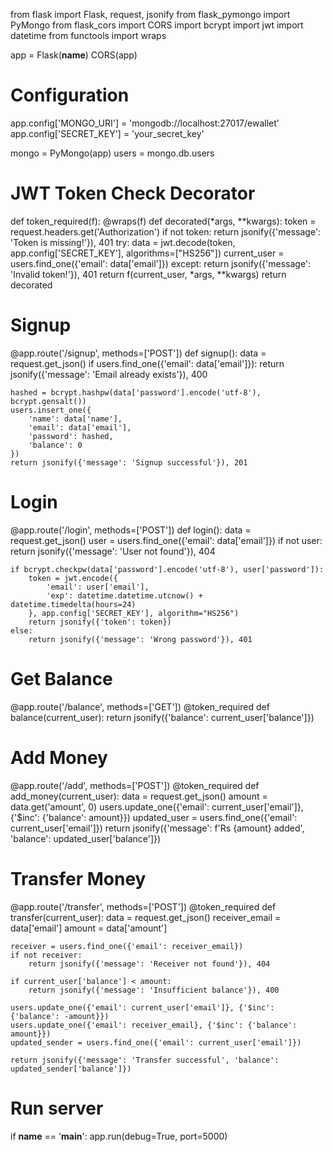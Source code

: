from flask import Flask, request, jsonify
from flask_pymongo import PyMongo
from flask_cors import CORS
import bcrypt
import jwt
import datetime
from functools import wraps

app = Flask(__name__)
CORS(app)

# Configuration
app.config['MONGO_URI'] = 'mongodb://localhost:27017/ewallet'
app.config['SECRET_KEY'] = 'your_secret_key'

mongo = PyMongo(app)
users = mongo.db.users

# JWT Token Check Decorator
def token_required(f):
    @wraps(f)
    def decorated(*args, **kwargs):
        token = request.headers.get('Authorization')
        if not token:
            return jsonify({'message': 'Token is missing!'}), 401
        try:
            data = jwt.decode(token, app.config['SECRET_KEY'], algorithms=["HS256"])
            current_user = users.find_one({'email': data['email']})
        except:
            return jsonify({'message': 'Invalid token!'}), 401
        return f(current_user, *args, **kwargs)
    return decorated

# Signup
@app.route('/signup', methods=['POST'])
def signup():
    data = request.get_json()
    if users.find_one({'email': data['email']}):
        return jsonify({'message': 'Email already exists'}), 400

    hashed = bcrypt.hashpw(data['password'].encode('utf-8'), bcrypt.gensalt())
    users.insert_one({
        'name': data['name'],
        'email': data['email'],
        'password': hashed,
        'balance': 0
    })
    return jsonify({'message': 'Signup successful'}), 201

# Login
@app.route('/login', methods=['POST'])
def login():
    data = request.get_json()
    user = users.find_one({'email': data['email']})
    if not user:
        return jsonify({'message': 'User not found'}), 404

    if bcrypt.checkpw(data['password'].encode('utf-8'), user['password']):
        token = jwt.encode({
            'email': user['email'],
            'exp': datetime.datetime.utcnow() + datetime.timedelta(hours=24)
        }, app.config['SECRET_KEY'], algorithm="HS256")
        return jsonify({'token': token})
    else:
        return jsonify({'message': 'Wrong password'}), 401

# Get Balance
@app.route('/balance', methods=['GET'])
@token_required
def balance(current_user):
    return jsonify({'balance': current_user['balance']})

# Add Money
@app.route('/add', methods=['POST'])
@token_required
def add_money(current_user):
    data = request.get_json()
    amount = data.get('amount', 0)
    users.update_one({'email': current_user['email']}, {'$inc': {'balance': amount}})
    updated_user = users.find_one({'email': current_user['email']})
    return jsonify({'message': f'Rs {amount} added', 'balance': updated_user['balance']})

# Transfer Money
@app.route('/transfer', methods=['POST'])
@token_required
def transfer(current_user):
    data = request.get_json()
    receiver_email = data['email']
    amount = data['amount']

    receiver = users.find_one({'email': receiver_email})
    if not receiver:
        return jsonify({'message': 'Receiver not found'}), 404

    if current_user['balance'] < amount:
        return jsonify({'message': 'Insufficient balance'}), 400

    users.update_one({'email': current_user['email']}, {'$inc': {'balance': -amount}})
    users.update_one({'email': receiver_email}, {'$inc': {'balance': amount}})
    updated_sender = users.find_one({'email': current_user['email']})

    return jsonify({'message': 'Transfer successful', 'balance': updated_sender['balance']})

# Run server
if __name__ == '__main__':
    app.run(debug=True, port=5000)
